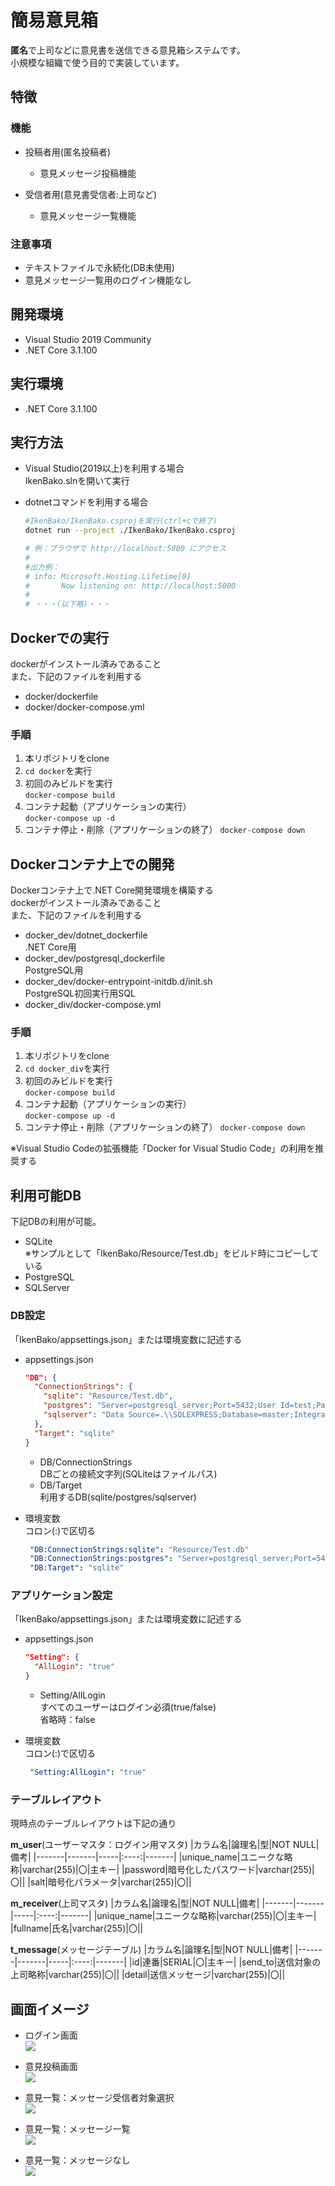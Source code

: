 # 簡易意見箱
**匿名**で上司などに意見書を送信できる意見箱システムです。  
小規模な組織で使う目的で実装しています。

## 特徴
### 機能
* 投稿者用(匿名投稿者)
  * 意見メッセージ投稿機能

* 受信者用(意見書受信者:上司など)
  * 意見メッセージ一覧機能

### 注意事項
* テキストファイルで永続化(DB未使用)
* 意見メッセージ一覧用のログイン機能なし

## 開発環境
* Visual Studio 2019 Community
* .NET Core 3.1.100

## 実行環境
* .NET Core 3.1.100

## 実行方法
* Visual Studio(2019以上)を利用する場合  
   IkenBako.slnを開いて実行

* dotnetコマンドを利用する場合  
   ```sh
   #IkenBako/IkenBako.csprojを実行(ctrl+cで終了)
   dotnet run --project ./IkenBako/IkenBako.csproj

   # 例：ブラウザで http://localhost:5000 にアクセス
   #
   #出力例：
   # info: Microsoft.Hosting.Lifetime[0]
   #       Now listening on: http://localhost:5000
   #
   # ・・・(以下略)・・・

  ```

## Dockerでの実行
dockerがインストール済みであること  
また、下記のファイルを利用する
* docker/dockerfile
* docker/docker-compose.yml

### 手順
1. 本リポジトリをclone
2. ```cd docker```を実行
3. 初回のみビルドを実行  
   ```docker-compose build```
4. コンテナ起動（アプリケーションの実行）  
   ```docker-compose up -d```
5. コンテナ停止・削除（アプリケーションの終了）
   ```docker-compose down```

## Dockerコンテナ上での開発
Dockerコンテナ上で.NET Core開発環境を構築する  
dockerがインストール済みであること  
また、下記のファイルを利用する  
* docker_dev/dotnet_dockerfile  
  .NET Core用
* docker_dev/postgresql_dockerfile  
  PostgreSQL用
* docker_dev/docker-entrypoint-initdb.d/init.sh  
  PostgreSQL初回実行用SQL
* docker_div/docker-compose.yml

### 手順
1. 本リポジトリをclone
2. ```cd docker_div```を実行
3. 初回のみビルドを実行  
   ```docker-compose build```
4. コンテナ起動（アプリケーションの実行）  
   ```docker-compose up -d```
5. コンテナ停止・削除（アプリケーションの終了）
   ```docker-compose down```

※Visual Studio Codeの拡張機能「Docker for Visual Studio Code」の利用を推奨する

## 利用可能DB
下記DBの利用が可能。
* SQLite  
  ※サンプルとして「IkenBako/Resource/Test.db」をビルド時にコピーしている
* PostgreSQL
* SQLServer

### DB設定
「IkenBako/appsettings.json」または環境変数に記述する  
* appsettings.json  
  ```json
  "DB": {
    "ConnectionStrings": {
      "sqlite": "Resource/Test.db",
      "postgres": "Server=postgresql_server;Port=5432;User Id=test;Password=test;Database=testDB",
      "sqlserver": "Data Source=.\\SQLEXPRESS;Database=master;Integrated Security=True;"
    },
    "Target": "sqlite"
  }
  ```  
  * DB/ConnectionStrings  
    DBごとの接続文字列(SQLiteはファイルパス)
  * DB/Target  
    利用するDB(sqlite/postgres/sqlserver)  

* 環境変数  
  コロン(:)で区切る
  ```YAML
   "DB:ConnectionStrings:sqlite": "Resource/Test.db"
   "DB:ConnectionStrings:postgres": "Server=postgresql_server;Port=5432;User Id=test;Password=test;Database=testDB"
   "DB:Target": "sqlite"
  ```  

### アプリケーション設定
「IkenBako/appsettings.json」または環境変数に記述する  
* appsettings.json  
  ```json
  "Setting": {
    "AllLogin": "true"
  }
  ```  
  * Setting/AllLogin  
    すべてのユーザーはログイン必須(true/false)  
    省略時：false

* 環境変数  
  コロン(:)で区切る
  ```YAML
   "Setting:AllLogin": "true"
  ```  

### テーブルレイアウト  
現時点のテーブルレイアウトは下記の通り

**m_user**(ユーザーマスタ：ログイン用マスタ)
|カラム名|論理名|型|NOT NULL|備考|
|-------|-------|-----|:----:|-------|
|unique_name|ユニークな略称|varchar(255)|〇|主キー|
|password|暗号化したパスワード|varchar(255)|〇||
|salt|暗号化パラメータ|varchar(255)|〇||

**m_receiver**(上司マスタ)
|カラム名|論理名|型|NOT NULL|備考|
|-------|-------|-----|:----:|-------|
|unique_name|ユニークな略称|varchar(255)|〇|主キー|
|fullname|氏名|varchar(255)|〇||

**t_message**(メッセージテーブル)
|カラム名|論理名|型|NOT NULL|備考|
|-------|-------|-----|:----:|-------|
|id|連番|SERIAL|〇|主キー|
|send_to|送信対象の上司略称|varchar(255)|〇||
|detail|送信メッセージ|varchar(255)|〇||

## 画面イメージ
* ログイン画面  
  ![](doc/images/login.png)  

* 意見投稿画面  
  ![](doc/images/send_message.png)  

* 意見一覧：メッセージ受信者対象選択  
   ![](doc/images/message_list1.png)  

* 意見一覧：メッセージ一覧  
  ![](doc/images/message_list2.png)  

* 意見一覧：メッセージなし  
  ![](doc/images/message_list3.png)  